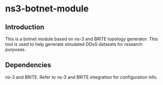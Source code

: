 # ns3-botnet-module

## Introduction
This is a botnet module based on ns-3 and BRITE topology generator. This tool is used to help generate simulated DDoS datasets for research purposes.

## Dependencies
ns-3 and BRITE.
Refer to ns-3 and BRITE integration for configuration info.

